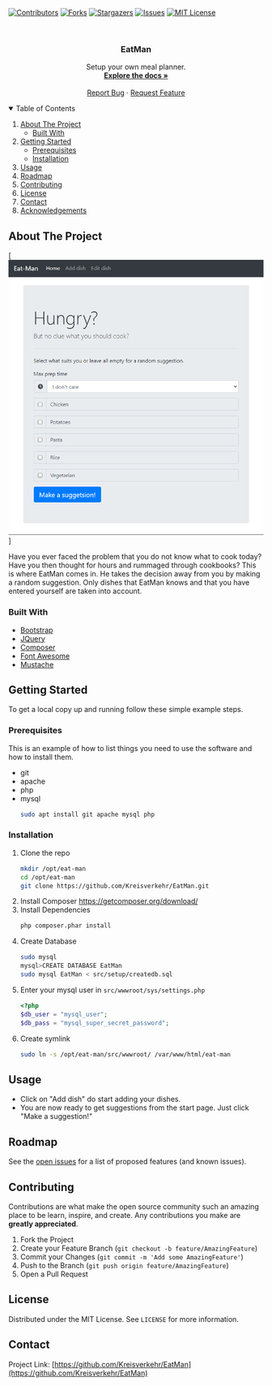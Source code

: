 <!--
*** Thanks for checking out the Best-README-Template. If you have a suggestion
*** that would make this better, please fork the repo and create a pull request
*** or simply open an issue with the tag "enhancement".
*** Thanks again! Now go create something AMAZING! :D
-->



<!-- PROJECT SHIELDS -->
<!--
*** I'm using markdown "reference style" links for readability.
*** Reference links are enclosed in brackets [ ] instead of parentheses ( ).
*** See the bottom of this document for the declaration of the reference variables
*** for contributors-url, forks-url, etc. This is an optional, concise syntax you may use.
*** https://www.markdownguide.org/basic-syntax/#reference-style-links
-->
[![Contributors][contributors-shield]][contributors-url]
[![Forks][forks-shield]][forks-url]
[![Stargazers][stars-shield]][stars-url]
[![Issues][issues-shield]][issues-url]
[![MIT License][license-shield]][license-url]



<!-- PROJECT LOGO -->
<br />
<p align="center">
  <!--<a href="https://github.com/othneildrew/Best-README-Template">
    <img src="images/logo.png" alt="Logo" width="80" height="80">
  </a>-->

  <h3 align="center">EatMan</h3>

  <p align="center">
    Setup your own meal planner.
    <br />
    <a href="https://github.com/Kreisverkehr/EatMan"><strong>Explore the docs »</strong></a>
    <br />
    <br />
    <a href="https://github.com/Kreisverkehr/EatMan/issues">Report Bug</a>
    ·
    <a href="https://github.com/Kreisverkehr/EatMan/issues">Request Feature</a>
  </p>
</p>



<!-- TABLE OF CONTENTS -->
<details open="open">
  <summary>Table of Contents</summary>
  <ol>
    <li>
      <a href="#about-the-project">About The Project</a>
      <ul>
        <li><a href="#built-with">Built With</a></li>
      </ul>
    </li>
    <li>
      <a href="#getting-started">Getting Started</a>
      <ul>
        <li><a href="#prerequisites">Prerequisites</a></li>
        <li><a href="#installation">Installation</a></li>
      </ul>
    </li>
    <li><a href="#usage">Usage</a></li>
    <li><a href="#roadmap">Roadmap</a></li>
    <li><a href="#contributing">Contributing</a></li>
    <li><a href="#license">License</a></li>
    <li><a href="#contact">Contact</a></li>
    <li><a href="#acknowledgements">Acknowledgements</a></li>
  </ol>
</details>



<!-- ABOUT THE PROJECT -->
## About The Project

[![Product Name Screen Shot][product-screenshot]]

Have you ever faced the problem that you do not know what to cook today? Have you then thought for hours and rummaged through cookbooks? This is where EatMan comes in. He takes the decision away from you by making a random suggestion. Only dishes that EatMan knows and that you have entered yourself are taken into account.

### Built With

* [Bootstrap](https://getbootstrap.com)
* [JQuery](https://jquery.com)
* [Composer](https://getcomposer.org)
* [Font Awesome](https://fontawesome.com)
* [Mustache](https://mustache.github.io)

<!-- GETTING STARTED -->
## Getting Started

To get a local copy up and running follow these simple example steps.

### Prerequisites

This is an example of how to list things you need to use the software and how to install them.
* git
* apache
* php
* mysql
  ```sh
  sudo apt install git apache mysql php
  ```

### Installation

1. Clone the repo
   ```sh
   mkdir /opt/eat-man
   cd /opt/eat-man
   git clone https://github.com/Kreisverkehr/EatMan.git
   ```
2. Install Composer
   https://getcomposer.org/download/
3. Install Dependencies
   ```sh
   php composer.phar install
   ```
4. Create Database
   ```sh
   sudo mysql
   mysql>CREATE DATABASE EatMan
   sudo mysql EatMan < src/setup/createdb.sql
   ```
5. Enter your mysql user in `src/wwwroot/sys/settings.php`
   ```php
   <?php
   $db_user = "mysql_user";
   $db_pass = "mysql_super_secret_password";
   ```
6. Create symlink
   ```sh
   sudo ln -s /opt/eat-man/src/wwwroot/ /var/www/html/eat-man
   ```


<!-- USAGE EXAMPLES -->
## Usage

* Click on "Add dish" do start adding your dishes.
* You are now ready to get suggestions from the start page. Just click "Make a suggestion!"



<!-- ROADMAP -->
## Roadmap

See the [open issues](https://github.com/Kreisverkehr/EatMan/issues) for a list of proposed features (and known issues).



<!-- CONTRIBUTING -->
## Contributing

Contributions are what make the open source community such an amazing place to be learn, inspire, and create. Any contributions you make are **greatly appreciated**.

1. Fork the Project
2. Create your Feature Branch (`git checkout -b feature/AmazingFeature`)
3. Commit your Changes (`git commit -m 'Add some AmazingFeature'`)
4. Push to the Branch (`git push origin feature/AmazingFeature`)
5. Open a Pull Request



<!-- LICENSE -->
## License

Distributed under the MIT License. See `LICENSE` for more information.



<!-- CONTACT -->
## Contact

Project Link: [https://github.com/Kreisverkehr/EatMan](https://github.com/Kreisverkehr/EatMan)


<!-- MARKDOWN LINKS & IMAGES -->
<!-- https://www.markdownguide.org/basic-syntax/#reference-style-links -->
[contributors-shield]: https://img.shields.io/github/contributors/Kreisverkehr/EatMan.svg?style=for-the-badge
[contributors-url]: https://github.com/Kreisverkehr/EatMan/graphs/contributors
[forks-shield]: https://img.shields.io/github/forks/Kreisverkehr/EatMan.svg?style=for-the-badge
[forks-url]: https://github.com/Kreisverkehr/EatMan/network/members
[stars-shield]: https://img.shields.io/github/stars/Kreisverkehr/EatMan.svg?style=for-the-badge
[stars-url]: https://github.com/Kreisverkehr/EatMan/stargazers
[issues-shield]: https://img.shields.io/github/issues/Kreisverkehr/EatMan.svg?style=for-the-badge
[issues-url]: https://github.com/Kreisverkehr/EatMan/issues
[license-shield]: https://img.shields.io/github/license/Kreisverkehr/EatMan.svg?style=for-the-badge
[license-url]: https://github.com/Kreisverkehr/EatMan/blob/main/LICENSE
[product-screenshot]: images/Homepage.png
